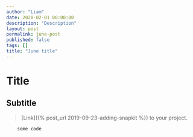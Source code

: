 ```yaml
---
author: "Liam"
date: 2020-02-01 00:00:00
description: "Description"
layout: post
permalink: june-post
published: false
tags: []
title: "June title"
---
```


# Title

## Subtitle

> [Link]({% post_url 2019-09-23-adding-snapkit %}) to your project.

```
    some code
```
